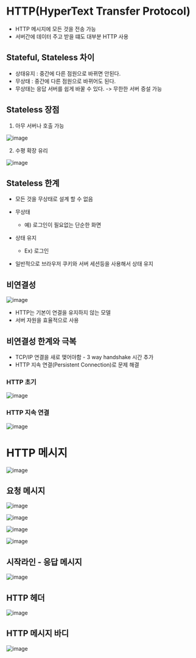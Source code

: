 # HTTP(HyperText Transfer Protocol) 
- HTTP 메시지에 모든 것을 전송 가능
- 서버간에 데이터 주고 받을 떄도 대부분 HTTP 사용

## Stateful, Stateless 차이
- 상태유지 : 중간에 다른 점원으로 바뀌면 안된다.
- 무상태 : 중간에 다른 점원으로 바뀌어도 된다.
- 무상태는 응답 서버를 쉽게 바꿀 수 있다. -> 무한한 서버 증설 가능

## Stateless 장점
1. 아무 서버나 호출 가능

![image](https://user-images.githubusercontent.com/59104703/167240994-ac81630e-57bf-472c-a6ee-0629902fd1db.png)


2. 수평 확장 유리

![image](https://user-images.githubusercontent.com/59104703/167240999-77f37040-4b1e-4cb3-8021-20911a40d89a.png)

## Stateless 한계
- 모든 것을 무상태로 설계 할 수 없음
- 무상태
  -  예) 로그인이 필요없는 단순한 화면

- 상태 유지
  - Ex) 로그인
- 일반적으로 브라우저 쿠키와 서버 세션등을 사용해서 상태 유지

## 비연결성
![image](https://user-images.githubusercontent.com/59104703/167241090-c4d13c7a-c16d-4fc8-9fc4-f2bb08d34bcb.png)
- HTTP는 기본이 연결을 유지하지 않는 모델
- 서버 자원을 효율적으로 사용

## 비연결성 한계와 극복
- TCP/IP 연결을 새로 맺어야함 - 3 way handshake 시간 추가
- HTTP 지속 연결(Persistent Connection)로 문제 해결

### HTTP 초기
![image](https://user-images.githubusercontent.com/59104703/167241111-d8525c35-c8c3-4652-ab6e-adaf671e792c.png)

### HTTP 지속 연결
![image](https://user-images.githubusercontent.com/59104703/167241124-c9a59bc4-8dc5-4802-b547-93ed94605414.png)


# HTTP 메시지
![image](https://user-images.githubusercontent.com/59104703/167241189-96f7413d-2833-479f-82dd-a39edfabaf61.png)

## 요청 메시지
 ![image](https://user-images.githubusercontent.com/59104703/167241260-896e6a4d-357b-4d22-86ea-4090f960673a.png)
 
 ![image](https://user-images.githubusercontent.com/59104703/167241265-47576a32-4343-4005-aa9f-79415686690f.png)
 
 ![image](https://user-images.githubusercontent.com/59104703/167241269-9b17e78b-524b-4168-9347-8367c0258f6c.png)
 
 ![image](https://user-images.githubusercontent.com/59104703/167241274-dba9c424-f7e6-481b-b5fb-dfdbede93e21.png)

## 시작라인 - 응답 메시지
 ![image](https://user-images.githubusercontent.com/59104703/167241371-c6b21dd7-0dfe-4b0c-94b8-c5f945f1ee8b.png)

## HTTP 헤더
![image](https://user-images.githubusercontent.com/59104703/167241384-436ff986-81ec-4d79-bfa4-a2124eff4bcd.png)

## HTTP 메시지 바디
 ![image](https://user-images.githubusercontent.com/59104703/167241397-ffb8381c-7e13-45cc-9087-3529765ae9df.png)






